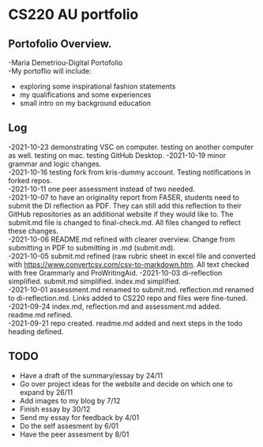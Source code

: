 # CS220 AU portfolio
##  Portofolio Overview. 
-Maria Demetriou-Digital Portofolio  
-My portoflio will include: 

- exploring some inspirational fashion statements
- my qualifications and some experiences
- small intro on my background education

## Log
-2021-10-23 demonstrating VSC on computer. testing on another computer as well. testing on mac. testing GitHub Desktop. 
-2021-10-19 minor grammar and logic changes.  
-2021-10-16 testing fork from kris-dummy account. Testing notifications in forked repos.  
-2021-10-11 one peer assessment instead of two needed.  
-2021-10-07 to have an originality report from FASER, students need to submit the DI reflection as PDF. They can still add this reflection to their GitHub repositories as an additional website if they would like to. The submit.md file is changed to final-check.md. All files changed to reflect these changes.    
-2021-10-06 README.md refined with clearer overview. Change from submitting in PDF to submitting in .md (submit.md).  
-2021-10-05 submit.md refined (raw rubric sheet in excel file and converted with https://www.convertcsv.com/csv-to-markdown.htm. All text checked with free Grammarly and ProWritingAid. 
-2021-10-03 di-reflection simplified. submit.md simplified. index.md simplified.   
-2021-10-01 assessment.md renamed to submit.md. reflection.md renamed to di-reflection.md. Links added to CS220 repo and files were fine-tuned.   
-2021-09-24 index.md, reflection.md and assessment.md added. readme.md refined.   
-2021-09-21 repo created. readme.md added and next steps in the todo heading defined.   

## TODO
- Have a draft of the summary/essay by 24/11
- Go over project ideas for the website and decide on which one to expand by 26/11
- Add images to my blog by 7/12
- Finish essay by 30/12
- Send my essay for feedback by 4/01
- Do the self assesment by 6/01
- Have the peer assesment by 8/01
